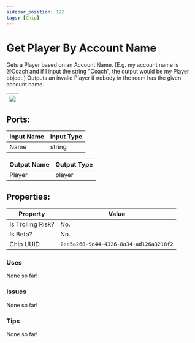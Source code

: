 ```yaml
---
sidebar_position: 192
tags: [Chip]
---
```


# Get Player By Account Name


Gets a Player based on an Account Name. (E.g. my account name is @Coach and if I input the string "Coach", the output would be my Player object.) Outputs an invalid Player if nobody in the room has the given account name.

| ![](https://images-ext-2.discordapp.net/external/MPmIaQzlEPmgGWlgi-WxBBXt0Bjv_zWPkg1y1f_sy3s/https/www.recroomcircuits.com/image/circuit/absolute-value?width=206&height=108) |
|-----|

## Ports:

| Input Name | Input Type |
|-----------|-----------|
| Name | string |

| Output Name | Output Type |
|-----------|-----------|
| Player | player |

## Properties:

| Property  | Value |
|-------------------|-----------|
| Is Trolling Risk? | No. |
| Is Beta? | No. |
| Chip UUID | `2ee5a268-9d44-4326-8a34-ad126a3218f2` |

### Uses
None so far!

### Issues
None so far!

### Tips
None so far!
